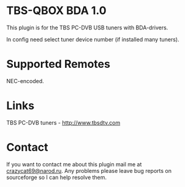 TBS-QBOX BDA 1.0
============

This plugin is for the TBS PC-DVB USB tuners with BDA-drivers.

In config need select tuner device number (if installed many tuners).

Supported Remotes
=================

NEC-encoded.

Links
=====

TBS PC-DVB tuners - http://www.tbsdtv.com

Contact
=======

If you want to contact me about this plugin mail me at crazycat69@narod.ru. Any problems
please leave bug reports on sourceforge so I can help resolve them.
